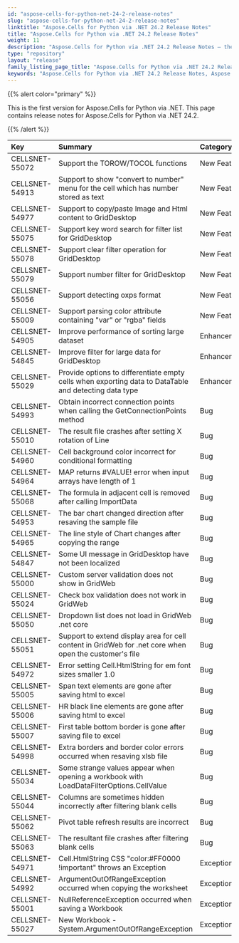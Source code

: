 ```yaml
---
id: "aspose-cells-for-python-net-24-2-release-notes"
slug: "aspose-cells-for-python-net-24-2-release-notes"
linktitle: "Aspose.Cells for Python via .NET 24.2 Release Notes"
title: "Aspose.Cells for Python via .NET 24.2 Release Notes"
weight: 11
description: "Aspose.Cells for Python via .NET 24.2 Release Notes – the latest enhancements, new features, and fixes."
type: "repository"
layout: "release"
family_listing_page_title: "Aspose.Cells for Python via .NET 24.2 Release Notes"
keywords: "Aspose.Cells for Python via .NET 24.2 Release Notes, Aspose.Cells for Python via .NET 24.2 updates and fixes"
---
```


{{% alert color="primary" %}} 

This is the first version for Aspose.Cells for Python via .NET.
This page contains release notes for Aspose.Cells for Python via .NET 24.2.

{{% /alert %}} 

|**Key**|**Summary**|**Category**|
| :- | :- | :- |
|CELLSNET-55072|Support the TOROW/TOCOL functions|New Feature
|CELLSNET-54913|Support to show "convert to number" menu for the cell which has number stored as text|New Feature
|CELLSNET-54977|Support to copy/paste Image and Html content to GridDesktop|New Feature
|CELLSNET-55075|Support key word search for filter list for GridDesktop|New Feature
|CELLSNET-55078|Support clear filter operation for GridDesktop|New Feature
|CELLSNET-55079|Support number filter for GridDesktop|New Feature
|CELLSNET-55056|Support detecting oxps format|New Feature
|CELLSNET-55009|Support parsing color attribute containing "var" or "rgba" fields|New Feature
|CELLSNET-54905|Improve performance of sorting large dataset|Enhancement
|CELLSNET-54845|Improve filter for large data for GridDesktop|Enhancement
|CELLSNET-55029|Provide options to differentiate empty cells when exporting data to DataTable and detecting data type|Enhancement
|CELLSNET-54993|Obtain incorrect connection points when calling the GetConnectionPoints method|Bug
|CELLSNET-55010|The result file crashes after setting X rotation of Line|Bug
|CELLSNET-54960|Cell background color incorrect for conditional formatting|Bug
|CELLSNET-54964|MAP returns #VALUE! error when input arrays have length of 1|Bug
|CELLSNET-55068|The formula in adjacent cell is removed after calling ImportData|Bug
|CELLSNET-54953|The bar chart changed direction after resaving the sample file|Bug
|CELLSNET-54965|The line style of Chart changes after copying the range|Bug
|CELLSNET-54847|Some UI message in GridDesktop have not been localized|Bug
|CELLSNET-55000|Custom server validation does not show in GridWeb|Bug
|CELLSNET-55024|Check box validation does not work in GridWeb|Bug
|CELLSNET-55050|Dropdown list  does not load  in GridWeb .net core |Bug
|CELLSNET-55051|Support to extend display area for  cell content in GridWeb for .net core when open the customer's file|Bug
|CELLSNET-54972|Error setting Cell.HtmlString for em font sizes smaller 1.0|Bug
|CELLSNET-55005|Span text elements are gone after saving html to excel|Bug
|CELLSNET-55006|HR black line elements are gone after saving html to excel|Bug
|CELLSNET-55007|First table bottom border is gone after saving file to excel|Bug
|CELLSNET-54998|Extra borders and border color errors occurred when resaving xlsb file|Bug
|CELLSNET-55034|Some strange values appear when opening a workbook with LoadDataFilterOptions.CellValue|Bug
|CELLSNET-55044|Columns are sometimes hidden incorrectly after filtering blank cells|Bug
|CELLSNET-55062|Pivot table refresh results are incorrect|Bug
|CELLSNET-55063|The resultant file crashes after filtering blank cells|Bug
|CELLSNET-54971|Cell.HtmlString CSS "color:#FF0000 !important" throws an Exception|Exception
|CELLSNET-54992|ArgumentOutOfRangeException occurred when copying the worksheet|Exception
|CELLSNET-55001|NullReferenceException occurred when saving a Workbook |Exception
|CELLSNET-55027|New Workbook - System.ArgumentOutOfRangeException|Exception